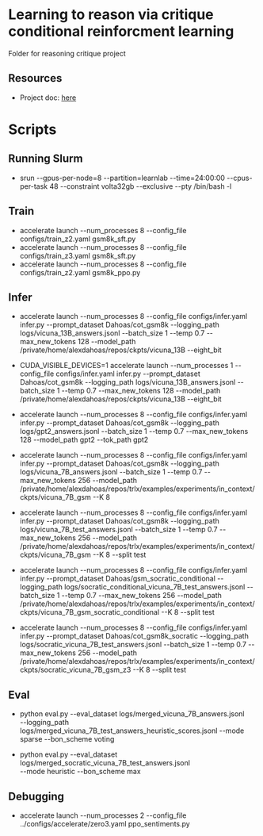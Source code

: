 # Learning to reason via critique conditional reinforcment learning

Folder for reasoning critique project

## Resources

- Project doc: [here](https://docs.google.com/document/d/1XUYjH60UUlz97ot6Q9CtoEKHbD7pMcEXFgnKEUYreqM/edit?usp=sharing)

# Scripts

## Running Slurm

- srun --gpus-per-node=8 --partition=learnlab --time=24:00:00 --cpus-per-task 48 --constraint volta32gb --exclusive --pty /bin/bash -l

## Train

- accelerate launch --num_processes 8 --config_file configs/train_z2.yaml gsm8k_sft.py
- accelerate launch --num_processes 8 --config_file configs/train_z3.yaml gsm8k_sft.py
- accelerate launch --num_processes 8 --config_file configs/train_z2.yaml gsm8k_ppo.py

## Infer

- accelerate launch --num_processes 8 --config_file configs/infer.yaml infer.py --prompt_dataset Dahoas/cot_gsm8k --logging_path logs/vicuna_13B_answers.jsonl --batch_size 1 --temp 0.7 --max_new_tokens 128 --model_path /private/home/alexdahoas/repos/ckpts/vicuna_13B --eight_bit

- CUDA_VISIBLE_DEVICES=1 accelerate launch --num_processes 1 --config_file configs/infer.yaml infer.py --prompt_dataset Dahoas/cot_gsm8k --logging_path logs/vicuna_13B_answers.jsonl --batch_size 1 --temp 0.7 --max_new_tokens 128 --model_path /private/home/alexdahoas/repos/ckpts/vicuna_13B --eight_bit

- accelerate launch --num_processes 8 --config_file configs/infer.yaml infer.py --prompt_dataset Dahoas/cot_gsm8k --logging_path logs/gpt2_answers.jsonl --batch_size 1 --temp 0.7 --max_new_tokens 128 --model_path gpt2 --tok_path gpt2

- accelerate launch --num_processes 8 --config_file configs/infer.yaml infer.py --prompt_dataset Dahoas/cot_gsm8k --logging_path logs/vicuna_7B_answers.jsonl --batch_size 1 --temp 0.7 --max_new_tokens 256 --model_path /private/home/alexdahoas/repos/trlx/examples/experiments/in_context/ckpts/vicuna_7B_gsm --K 8

- accelerate launch --num_processes 8 --config_file configs/infer.yaml infer.py --prompt_dataset Dahoas/cot_gsm8k --logging_path logs/vicuna_7B_test_answers.jsonl --batch_size 1 --temp 0.7 --max_new_tokens 256 --model_path /private/home/alexdahoas/repos/trlx/examples/experiments/in_context/ckpts/vicuna_7B_gsm --K 8 --split test

- accelerate launch --num_processes 8 --config_file configs/infer.yaml infer.py --prompt_dataset Dahoas/gsm_socratic_conditional --logging_path logs/socratic_conditional_vicuna_7B_test_answers.jsonl --batch_size 1 --temp 0.7 --max_new_tokens 256 --model_path /private/home/alexdahoas/repos/trlx/examples/experiments/in_context/ckpts/vicuna_7B_gsm_socratic_conditional --K 8 --split test

- accelerate launch --num_processes 8 --config_file configs/infer.yaml infer.py --prompt_dataset Dahoas/cot_gsm8k_socratic --logging_path logs/socratic_vicuna_7B_test_answers.jsonl --batch_size 1 --temp 0.7 --max_new_tokens 256 --model_path /private/home/alexdahoas/repos/trlx/examples/experiments/in_context/ckpts/socratic_vicuna_7B_gsm_z3 --K 8 --split test

## Eval

- python eval.py --eval_dataset logs/merged_vicuna_7B_answers.jsonl \
--logging_path logs/merged_vicuna_7B_test_answers_heuristic_scores.jsonl --mode sparse --bon_scheme voting

- python eval.py --eval_dataset logs/merged_socratic_vicuna_7B_test_answers.jsonl \
 --mode heuristic --bon_scheme max

## Debugging

 - accelerate launch --num_processes 2 --config_file ../configs/accelerate/zero3.yaml ppo_sentiments.py